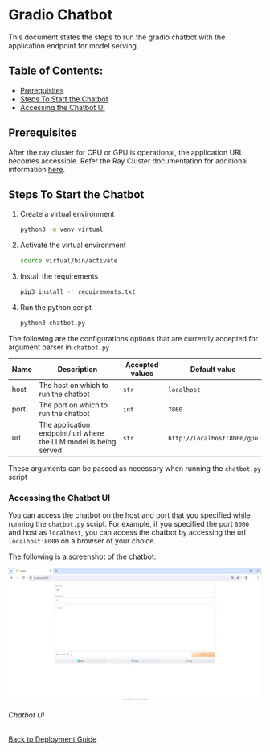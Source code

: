 # Gradio Chatbot

This document states the steps to run the gradio chatbot with
the application endpoint for model serving.

## Table of Contents:

* [Prerequisites](#prerequisites)
* [Steps To Start the Chatbot](#steps-to-start-the-chatbot)
* [Accessing the Chatbot UI](#accessing-the-chatbot-ui)

## Prerequisites

After the ray cluster for CPU or GPU is operational, the application URL becomes accessible.
Refer the Ray Cluster documentation for additional information [here](../../docs/cluster_setup.md).

## Steps To Start the Chatbot

1.  Create a virtual environment
    ```bash
    python3 -m venv virtual
    ```

2. Activate the virtual environment
    ```bash
    source virtual/bin/activate
    ```

3. Install the requirements
    ```bash
    pip3 install -r requirements.txt
    ```

4. Run the python script
    ```bash
    python3 chatbot.py
    ```

The following are the configurations options
that are currently accepted for argument parser in `chatbot.py`

| Name | Description | Accepted values | Default value |
| --- | --- | --- | --- |
| host | The host on which to run the chatbot | `str` | `localhost` |
| port | The port on which to run the chatbot | `int` | `7860` |
| url | The application endpoint/ url where the LLM model is being served | `str` | `http://localhost:8000/gpu` |

These arguments can be passed as necessary when running the `chatbot.py` script

### Accessing the Chatbot UI

You can access the chatbot on the host and port that you specified while running the `chatbot.py` script.
For example, if you specified the port `8000` and host as `localhost`, you can access the chatbot
by accessing the url `localhost:8000` on a browser of your choice.

The following is a screenshot of the chatbot:

![Chatbot](../../assets/chatbot.jpg)
<figcaption style="text-align:justify; font-style:italic;">Chatbot UI</figcaption>
<br>

[Back to Deployment Guide](../../README.md#deployment-guide)
